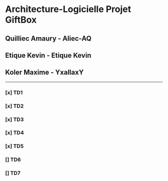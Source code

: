 # Architecture-Logicielle Projet GiftBox

## Quilliec Amaury - Aliec-AQ
## Etique Kevin - Etique Kevin
## Koler Maxime - YxallaxY

***

### [x] TD1
### [x] TD2
### [x] TD3
### [x] TD4
### [x] TD5
### [] TD6
### [] TD7
